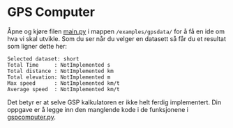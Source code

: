 # GPS Computer

Åpne og kjøre filen [main.py](../examples/02_gpsdata/main.py) i  mappen `/examples/gpsdata/` for å få en ide om hva vi skal utvikle.
Som du ser når du velger en datasett så får du et resultat som ligner dette her:
```
Selected dataset: short
Total Time     : NotImplemented s 
Total distance : NotImplemented km
Total elevation: NotImplemented m
Max speed      : NotImplemented km/t
Average speed  : NotImplemented km/t
```
Det betyr er at selve GSP kalkulatoren er ikke helt ferdig implementert.
Din oppgave er å legge inn den manglende kode i de funksjonene i [gspcomputer.py](../examples/02_gpsdata/gpscomputer.py).
